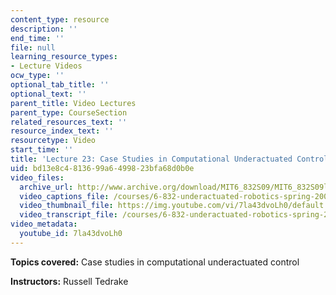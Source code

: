 ```yaml
---
content_type: resource
description: ''
end_time: ''
file: null
learning_resource_types:
- Lecture Videos
ocw_type: ''
optional_tab_title: ''
optional_text: ''
parent_title: Video Lectures
parent_type: CourseSection
related_resources_text: ''
resource_index_text: ''
resourcetype: Video
start_time: ''
title: 'Lecture 23: Case Studies in Computational Underactuated Control'
uid: bd13e8c4-8136-99a6-4998-23bfa68d0b0e
video_files:
  archive_url: http://www.archive.org/download/MIT6_832S09/MIT6_832S09lec23_300k.mp4
  video_captions_file: /courses/6-832-underactuated-robotics-spring-2009/7d06242edd3b53699807d986a880339f_7la43dvoLh0.vtt
  video_thumbnail_file: https://img.youtube.com/vi/7la43dvoLh0/default.jpg
  video_transcript_file: /courses/6-832-underactuated-robotics-spring-2009/265bc0fe8cedd0c78a207aadb6ba6cb5_7la43dvoLh0.pdf
video_metadata:
  youtube_id: 7la43dvoLh0
---
```


**Topics covered:** Case studies in computational underactuated control

**Instructors:** Russell Tedrake



